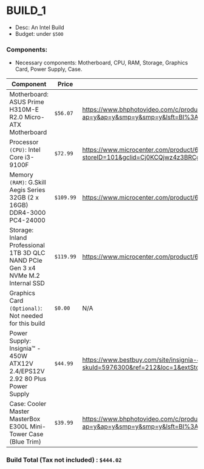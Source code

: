 # BUILD_1

- Desc: An Intel Build
- Budget: under `$500`

### Components:

- Necessary components: Motherboard, CPU, RAM, Storage, Graphics Card, Power Supply, Case.

| Component                                                                  | Price     | Link                                                                                                                                                                                                                                                                            |
| -------------------------------------------------------------------------- | --------- | ------------------------------------------------------------------------------------------------------------------------------------------------------------------------------------------------------------------------------------------------------------------------------- |
| Motherboard: ASUS Prime H310M-E R2.0 Micro-ATX Motherboard                 | `$56.07`  | https://www.bhphotovideo.com/c/product/1431198-REG/asus_prime_h310m_e_r2_0_motherboard.html/?ap=y&ap=y&smp=y&smp=y&lsft=BI%3A514&gclid=Cj0KCQjwz4z3BRCgARIsAES_OVdbLnqL8K9HKK-kqkaOrmhoI-8K56WpVbU5Z7uTNm42lrrVa6xUvqQaAodaEALw_wcB---                                          |
| Processor `(CPU)`: Intel Core i3-9100F                                     | `$72.99`  | https://www.microcenter.com/product/606587/Core_i3-9100F_Coffee_Lake_36GHz_Quad-Core_LGA_1151_Boxed_Processor?storeID=101&gclid=Cj0KCQjwz4z3BRCgARIsAES_OVe0WpDBAKjCwhxtdvBcQrfBdk0QM5xDi9vNtsFWAd_5RnG1tloMISQaAoVUEALw_wcB                                                    |
| Memory `(RAM)`: G.Skill Aegis Series 32GB (2 x 16GB) DDR4-3000 PC4-24000   | `$109.99` | https://www.microcenter.com/product/608175/gskill-aegis-series-32gb-(2-x-16gb)-ddr4-3000-pc4-24000-cl16-dual-channel-desktop-memory-kit-3000c16d32gisb---black                                                                                                                  |
| Storage: Inland Professional 1TB 3D QLC NAND PCIe Gen 3 x4 NVMe M.2 Internal SSD | `$119.99` | https://www.microcenter.com/product/622581/inland-professional-1tb-3d-qlc-nand-pcie-gen-3-x4-nvme-m2-internal-ssd |
| Graphics Card `(Optional)`: Not needed for this build                      | `$0.00`   | N/A                                                                                                                                                                                                                                                                             |
| Power Supply: Insignia™ - 450W ATX12V 2.4/EPS12V 2.92 80 Plus Power Supply | `$44.99`  | https://www.bestbuy.com/site/insignia-450w-atx12v-2-4-eps12v-2-92-80-plus-power-supply-gray/5976300.p?skuId=5976300&ref=212&loc=1&extStoreId=1119&ref=212&loc=1&gclid=Cj0KCQjwz4z3BRCgARIsAES_OVeLPJ3QtYHvYH7tGL6gtQYyBkVBM9flBnsw0ePkgyMzXbI_7brWrEQaArxdEALw_wcB&gclsrc=aw.ds |
| Case: Cooler Master MasterBox E300L Mini-Tower Case (Blue Trim)            | `$39.99`  | https://www.bhphotovideo.com/c/product/1560149-REG/cooler_master_mcb_e300l_kn5n_b01_masterbox_e300l_matx_tower.html/?ap=y&ap=y&smp=y&smp=y&lsft=BI%3A514&gclid=Cj0KCQjwz4z3BRCgARIsAES_OVeQQgaMrd22_Q9S8q21iI6cf5j1mhgKht2egZQ09ok0uKr8M1DSmogaAgTmEALw_wcB                     |

### Build Total (Tax not included) : `$444.02`
